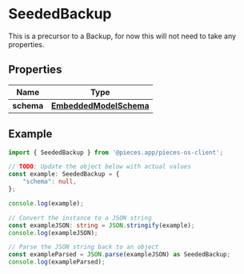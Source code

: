 
# SeededBackup

This is a precursor to a Backup, for now this will not need to take any properties.

## Properties

Name | Type
------------ | -------------
**schema** | [**EmbeddedModelSchema**](EmbeddedModelSchema)

## Example

```typescript
import { SeededBackup } from '@pieces.app/pieces-os-client';

// TODO: Update the object below with actual values
const example: SeededBackup = {
    "schema": null,
};

console.log(example);

// Convert the instance to a JSON string
const exampleJSON: string = JSON.stringify(example);
console.log(exampleJSON);

// Parse the JSON string back to an object
const exampleParsed = JSON.parse(exampleJSON) as SeededBackup;
console.log(exampleParsed);
```


